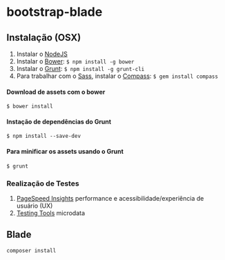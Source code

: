 # bootstrap-blade

Instalação (OSX)
--------------
1. Instalar o [NodeJS](http://nodejs.org/)
2. Instalar o [Bower](http://bower.io/): `$ npm install -g bower`
3. Instalar o [Grunt](http://gruntjs.com/): `$ npm install -g grunt-cli`
4. Para trabalhar com o [Sass](http://sass-lang.com/), instalar o [Compass](http://gruntjs.com/): `$ gem install compass`

#### Download de assets com o bower
`$ bower install`

#### Instação de dependências do Grunt
`$ npm install --save-dev`

#### Para minificar os assets usando o Grunt
`$ grunt`

### Realização de Testes

1. [PageSpeed Insights](http://developers.google.com/speed/pagespeed/insights/?hl=pt-BR) performance e acessibilidade/experiência de usuário (UX)
2. [Testing Tools](https://developers.google.com/structured-data/testing-tool/) microdata

Blade
--------------

```
composer install
```
